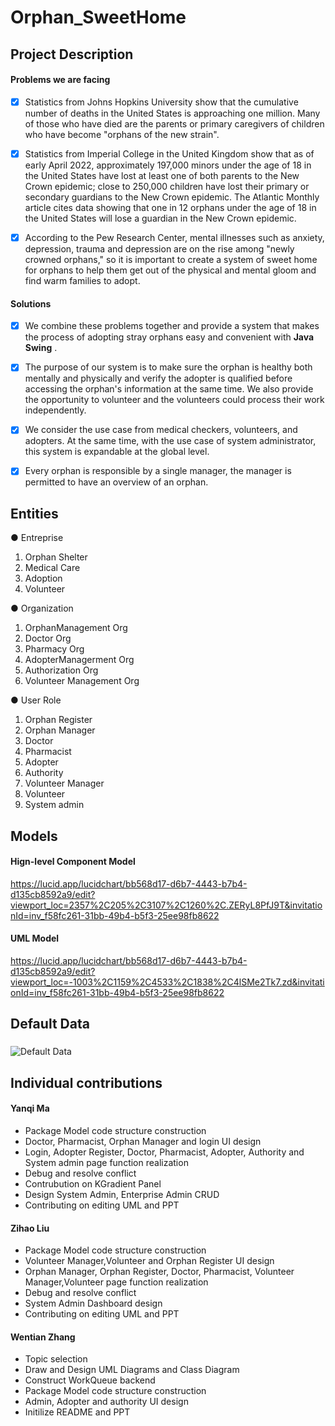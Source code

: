 # Orphan_SweetHome

## Project Description
#### Problems we are facing

* [x] Statistics from Johns Hopkins University show that the cumulative number of deaths in the United States is approaching one million. Many of those who have died are the parents or primary caregivers of children who have become "orphans of the new strain".

* [x] Statistics from Imperial College in the United Kingdom show that as of early April 2022, approximately 197,000 minors under the age of 18 in the United States have lost at least one of both parents to the New Crown epidemic; close to 250,000 children have lost their primary or secondary guardians to the New Crown epidemic. The Atlantic Monthly article cites data showing that one in 12 orphans under the age of 18 in the United States will lose a guardian in the New Crown epidemic.

* [x] According to the Pew Research Center, mental illnesses such as anxiety, depression, trauma and depression are on the rise among "newly crowned orphans," so it is important to create a system of sweet home for orphans to help them get out of the physical and mental gloom and find warm families to adopt.

#### Solutions
* [x] We combine these problems together and provide a system that makes the process of adopting stray orphans easy and convenient with **Java Swing** .
* [x] The purpose of our system is to make sure the orphan is healthy both mentally and physically and verify the adopter is qualified before accessing the orphan's information at the same time. We also provide the opportunity to volunteer and the volunteers could process their work independently.
* [x] We consider the use case from medical checkers, volunteers, and adopters. At the same time, with the use case of system administrator, this system is expandable at the global level. 
* [x] Every orphan is responsible by a single manager, the manager is permitted to have an overview of an orphan.


## Entities  
● Entreprise
1. Orphan Shelter
2. Medical Care
3. Adoption
4. Volunteer


● Organization
1. OrphanManagement Org
2. Doctor Org
3. Pharmacy Org
4. AdopterManagerment Org
5. Authorization Org
6. Volunteer Management Org


● User Role
1. Orphan Register
2. Orphan Manager
3. Doctor
4. Pharmacist
5. Adopter
6. Authority
7. Volunteer Manager
8. Volunteer 
9. System admin



## Models
#### Hign-level Component Model

https://lucid.app/lucidchart/bb568d17-d6b7-4443-b7b4-d135cb8592a9/edit?viewport_loc=2357%2C205%2C3107%2C1260%2C.ZERyL8PfJ9T&invitationId=inv_f58fc261-31bb-49b4-b5f3-25ee98fb8622

#### UML Model

https://lucid.app/lucidchart/bb568d17-d6b7-4443-b7b4-d135cb8592a9/edit?viewport_loc=-1003%2C1159%2C4533%2C1838%2C4lSMe2Tk7.zd&invitationId=inv_f58fc261-31bb-49b4-b5f3-25ee98fb8622

## Default Data
### 

<img src= "https://github.com/YanqiMa1/AED_Final/blob/main/Defalut%20data.png" alt="Default Data">

## Individual contributions

#### Yanqi Ma
 - Package Model code structure construction
 - Doctor, Pharmacist, Orphan Manager and login UI design
 - Login, Adopter Register, Doctor, Pharmacist, Adopter, Authority and System admin page function realization
 - Debug and resolve conflict
 - Contrubution on KGradient Panel
 - Design System Admin, Enterprise Admin CRUD
 - Contributing on editing UML and PPT

#### Zihao Liu
 - Package Model code structure construction
 - Volunteer Manager,Volunteer and Orphan Register UI design
 - Orphan Manager, Orphan Register, Doctor, Pharmacist, Volunteer Manager,Volunteer page function realization
 - Debug and resolve conflict
 - System Admin Dashboard design
 - Contributing on editing UML and PPT


#### Wentian Zhang
- Topic selection
- Draw and Design UML Diagrams and Class Diagram
- Construct WorkQueue backend
- Package Model code structure construction
- Admin, Adopter and authority UI design
- Initilize README and PPT